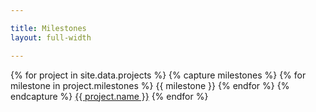 ```yaml
---

title: Milestones
layout: full-width

---
```


{% for project in site.data.projects %}
  {% capture milestones %}
    {% for milestone in project.milestones %}
      {{ milestone }}
    {% endfor %}
  {% endcapture %}
  <a href='{{ project.url }}'>{{ project.name }}</a>
{% endfor %}

